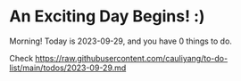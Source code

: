 # An Exciting Day Begins! :)

Morning! Today is 2023-09-29, and you have 0 things to do.

Check https://raw.githubusercontent.com/cauliyang/to-do-list/main/todos/2023-09-29.md